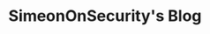 ---
title: "SimeonOnSecurity's Blog"
description: "Ontdek de persoonlijke ervaringen en experttips van SimeonOnSecurity."
tags: ["cybersecuritytips", "automatiseringstechnieken", "netwerkbeveiliging", "gegevensprivacy", "IT-beveiliging", "hackpreventie", "veilig coderen", "netwerkinfrastructuur", "digitale forensics", "cloudbeveiliging", "cyberdreigingsinformatie", "incidentrespons", "kwetsbaarheidsevaluatie", "penetratietesten", "identiteitsbeheer", "beveiligingsbewustzijn", "malware-analyse", "gegevensversleuteling", "firewallconfiguratie", "veilig webontwikkeling", "netwerkmonitoring", "cybersecurityframeworks", "IoT-beveiliging", "mobiele beveiliging", "phishingpreventie", "best practices voor cybersecurity", "bedreigingsdetectie", "verdediging tegen social engineering", "toegangsbeheer", "netwerksegmentatie"]
---